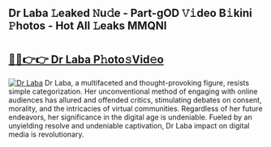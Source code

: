 ## Dr Laba 𝙻eaked 𝙽u𝚍e - Part-gOD 𝚅𝚒deo B𝚒kini 𝙿hotos - Hot All 𝙻eaks MMQNI

# <h2><a href="http://ld58lg4.urlbe.top/?page=Dr+Laba">🔗🔗👉👉 Dr Laba P𝚑oto𝚜Vid𝚎o</a></h2>

[![Dr Laba](https://i.imgur.com/eBuTRDB.gif)](http://ld58lg4.urlbe.top/?page=Dr+Laba)
Dr Laba, a multifaceted and thought-provoking figure, resists simple categorization. Her unconventional method of engaging with online audiences has allured and offended critics, stimulating debates on consent, morality, and the intricacies of virtual communities. Regardless of her future endeavors, her significance in the digital age is undeniable. Fueled by an unyielding resolve and undeniable captivation, Dr Laba impact on digital media is revolutionary.

